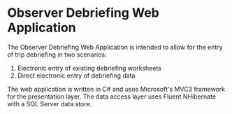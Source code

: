 Observer Debriefing Web Application
===============

The Observer Debriefing Web Application is intended to allow for the entry
of trip debriefing in two scenarios:

1.  Electronic entry of existing debriefing worksheets
2.  Direct electronic entry of debriefing data

The web application is written in C# and uses Microsoft's MVC3 framework for the
presentation layer.  The data access layer uses Fluent NHibernate with a SQL Server
data store.
